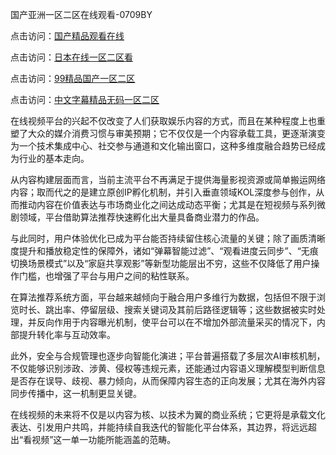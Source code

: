 国产亚洲一区二区在线观看-0709BY

点击访问：<a href="https://heiliaowt0d7p.pages.dev">国产精品观看在线</a>

点击访问：<a href="https://heiliaoll4qsx.pages.dev">日本在线一区二区看</a>

点击访问：<a href="https://heiliaozj3tjd.pages.dev">99精品国产一区二区</a>

点击访问：<a href="https://heiliao2dmwwy.pages.dev">中文字幕精品无码一区二区</a>

在线视频平台的兴起不仅改变了人们获取娱乐内容的方式，而且在某种程度上也重塑了大众的媒介消费习惯与审美预期；它不仅仅是一个内容承载工具，更逐渐演变为一个技术集成中心、社交参与通道和文化输出窗口，这种多维度融合趋势已经成为行业的基本走向。

从内容构建层面而言，当前主流平台不再满足于提供海量影视资源或简单搬运网络内容；取而代之的是建立原创IP孵化机制，并引入垂直领域KOL深度参与创作，从而推动内容在价值表达与市场商业化之间达成动态平衡；尤其是在短视频与系列微剧领域，平台借助算法推荐快速孵化出大量具备商业潜力的作品。

与此同时，用户体验优化已成为平台能否持续留住核心流量的关键；除了画质清晰度提升和播放稳定性的保障外，诸如“弹幕智能过滤”、“观看进度云同步”、“无痕切换场景模式”以及“家庭共享观影”等新型功能层出不穷，这些不仅降低了用户操作门槛，也增强了平台与用户之间的粘性联系。

在算法推荐系统方面，平台越来越倾向于融合用户多维行为数据，包括但不限于浏览时长、跳出率、停留层级、搜索关键词及其前后路径逻辑等；这些数据被实时处理，并反向作用于内容曝光机制，使平台可以在不增加外部流量采买的情况下，内部提升转化率与互动效率。

此外，安全与合规管理也逐步向智能化演进；平台普遍搭载了多层次AI审核机制，不仅能够识别涉政、涉黄、侵权等违规元素，还能通过内容语义理解模型判断信息是否存在误导、歧视、暴力倾向，从而保障内容生态的正向发展；尤其在海外内容同步传播中，这一机制更显关键。

在线视频的未来将不仅是以内容为核、以技术为翼的商业系统；它更将是承载文化表达、引发用户共鸣，并能持续自我迭代的智能化平台体系，其边界，将远远超出“看视频”这一单一功能所能涵盖的范畴。

<span style="display:none;">[Canonical link]( https://github.com/yueyue220112/743723 ）</span>
